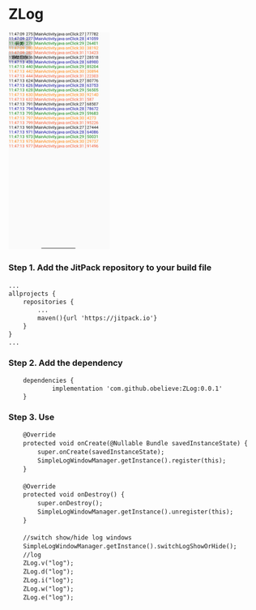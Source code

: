 # ZLog

<img src="./screenshots/screen.png" title="Logo" width="200"/>

### Step 1. Add the JitPack repository to your build file
```
...
allprojects {
    repositories {
        ...
        maven(){url 'https://jitpack.io'}
    }
}
...
```
### Step 2. Add the dependency
```
	dependencies {
	        implementation 'com.github.obelieve:ZLog:0.0.1'
	}
```

### Step 3. Use
```xml
    @Override
    protected void onCreate(@Nullable Bundle savedInstanceState) {
        super.onCreate(savedInstanceState);
        SimpleLogWindowManager.getInstance().register(this);
    }

    @Override
    protected void onDestroy() {
        super.onDestroy();
        SimpleLogWindowManager.getInstance().unregister(this);
    }

    //switch show/hide log windows
    SimpleLogWindowManager.getInstance().switchLogShowOrHide();
    //log
    ZLog.v("log");
    ZLog.d("log");
    ZLog.i("log");
    ZLog.w("log");
    ZLog.e("log");
```